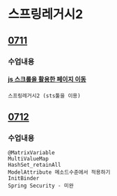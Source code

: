 # 스프링레거시2

## [0711](https://github.com/nxx5xxx/spring2/blob/master/0711.md)
### 수업내용
#### [js 스크롤을 활용한 페이지 이동](https://github.com/nxx5xxx/javaScript/blob/master/0711.md)
    스프링레거시2 (sts툴을 이용)

## [0712](https://github.com/nxx5xxx/spring2/blob/master/0712.md)
### 수업내용
    @MatrixVariable
    MultiValueMap
    HashSet_retainAll
    ModelAttribute 메소드수준에서 적용하기
    InitBinder
    Spring Security - 미완
